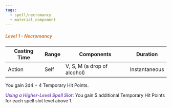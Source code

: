 ```yaml
---
tags:
  - spell/necromancy
  - material_component
---
```

##### *<span style="color:rgb(203, 123, 55)">Level 1 - Necromancy</span>*

|Casting Time|Range|Components|Duration|
|---|---|---|---|
|Action|Self|V, S, M (a drop of alcohol)|Instantaneous|
You gain 2d4 + 4 Temporary Hit Points. 

***<span style="color:rgb(134, 93, 187)">Using a Higher-Level Spell Slot</span>***: You gain 5 additional Temporary Hit Points for each spell slot level above 1.